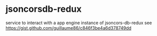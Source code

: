 # jsoncorsdb-redux

service to interact with a app engine instance of jsoncors-db-redux
see https://gist.github.com/guillaume86/c846f3be4a6d378749dd
